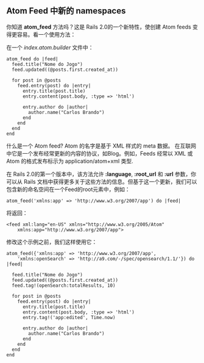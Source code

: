 ## Atom Feed 中新的 namespaces

你知道 **atom\_feed** 方法吗？这是 Rails 2.0的一个新特性，使创建 Atom feeds 变得更容易。看一个使用方法：

在一个 *index.atom.builder* 文件中：

	atom_feed do |feed|
	  feed.title("Nome do Jogo")
	  feed.updated((@posts.first.created_at))

	  for post in @posts
	    feed.entry(post) do |entry|
	      entry.title(post.title)
	      entry.content(post.body, :type => 'html')

	      entry.author do |author|
	        author.name("Carlos Brando")
	      end
	    end
	  end
	end

什么是一个 Atom feed? Atom 的名字是基于 XML 样式的 meta 数据。 在互联网中它是一个发布经常更新的内容的协议，如Blog。例如，Feeds 经常以 XML 或 Atom 的格式发布标示为 application/atom+xml 类型. 

在 Rails 2.0的第一个版本中，该方法允许 **:language**, **:root_url** 和 **:url** 参数，你可以从 Rails 文档中获得更多关于这些方法的信息。但基于这一个更新，我们可以包含新的命名空间在一个Feed的root元素中，例如：

	atom_feed('xmlns:app' => 'http://www.w3.org/2007/app') do |feed|

将返回：

	<feed xml:lang="en-US" xmlns="http://www.w3.org/2005/Atom" 
		xmlns:app="http://www.w3.org/2007/app">

修改这个示例之前，我们这样使用它：

	atom_feed({'xmlns:app' => 'http://www.w3.org/2007/app',
		'xmlns:openSearch' => 'http://a9.com/-/spec/opensearch/1.1/'}) do |feed| 

	  feed.title("Nome do Jogo")
	  feed.updated((@posts.first.created_at))
	  feed.tag!(openSearch:totalResults, 10) 

	  for post in @posts
	    feed.entry(post) do |entry|
	      entry.title(post.title)
	      entry.content(post.body, :type => 'html')
	      entry.tag!('app:edited', Time.now) 

	      entry.author do |author|
	        author.name("Carlos Brando")
	      end
	    end
	  end
	end
